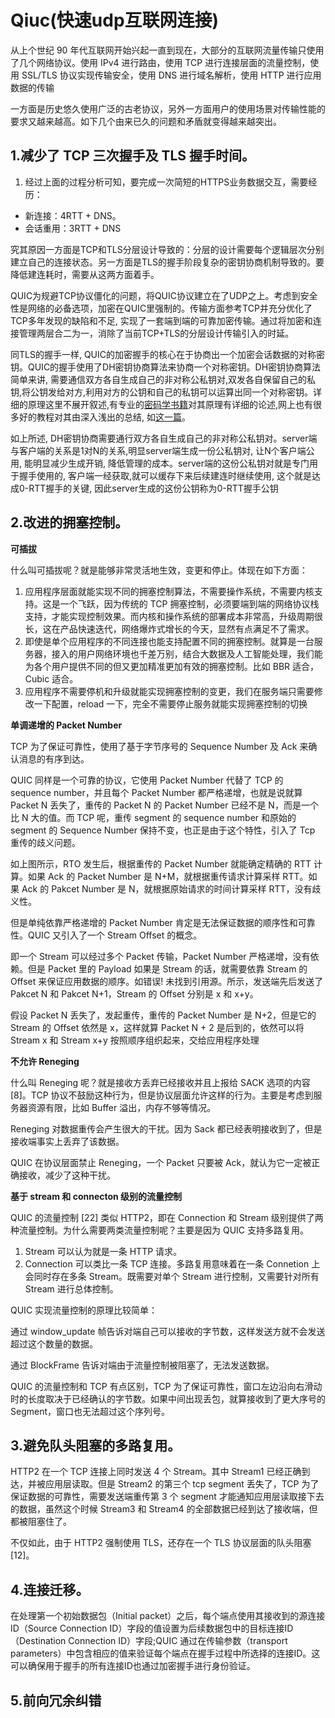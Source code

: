 # Qiuc(快速udp互联网连接)

从上个世纪 90 年代互联网开始兴起一直到现在，大部分的互联网流量传输只使用了几个网络协议。使用 IPv4 进行路由，使用 TCP 进行连接层面的流量控制，使用 SSL/TLS 协议实现传输安全，使用 DNS 进行域名解析，使用 HTTP 进行应用数据的传输

一方面是历史悠久使用广泛的古老协议，另外一方面用户的使用场景对传输性能的要求又越来越高。如下几个由来已久的问题和矛盾就变得越来越突出。

## 1.减少了 TCP 三次握手及 TLS 握手时间。

1. 经过上面的过程分析可知，要完成一次简短的HTTPS业务数据交互，需要经历：

- 新连接：4RTT + DNS。
- 会话重用：3RTT + DNS

究其原因一方面是TCP和TLS分层设计导致的：分层的设计需要每个逻辑层次分别建立自己的连接状态。另一方面是TLS的握手阶段复杂的密钥协商机制导致的。要降低建连耗时，需要从这两方面着手。



QUIC为规避TCP协议僵化的问题，将QUIC协议建立在了UDP之上。考虑到安全性是网络的必备选项，加密在QUIC里强制的。传输方面参考TCP并充分优化了TCP多年发现的缺陷和不足, 实现了一套端到端的可靠加密传输。通过将加密和连接管理两层合二为一，消除了当前TCP+TLS的分层设计传输引入的时延。

同TLS的握手一样, QUIC的加密握手的核心在于协商出一个加密会话数据的对称密钥。QUIC的握手使用了DH密钥协商算法来协商一个对称密钥。DH密钥协商算法简单来讲, 需要通信双方各自生成自己的非对称公私钥对,双发各自保留自己的私钥,将公钥发给对方,利用对方的公钥和自己的私钥可以运算出同一个对称密钥。详细的原理这里不展开叙述,有专业的[密码学书籍](https://cloud.tencent.com/developer/tools/blog-entry?target=https%3A%2F%2Fbook.douban.com%2Fsubject%2F19986936%2F)对其原理有详细的论述,网上也有很多好的教程对其由深入浅出的总结, 如[这一篇](https://cloud.tencent.com/developer/tools/blog-entry?target=https%3A%2F%2Flabuladong.gitbook.io%2Falgo%2Fdi-wu-zhang-ji-suan-ji-ji-shu%2Fmi-ma-ji-shu)。

如上所述, DH密钥协商需要通行双方各自生成自己的非对称公私钥对。server端与客户端的关系是1对N的关系,明显server端生成一份公私钥对, 让N个客户端公用, 能明显减少生成开销, 降低管理的成本。server端的这份公私钥对就是专门用于握手使用的, 客户端一经获取,就可以缓存下来后续建连时继续使用, 这个就是达成0-RTT握手的关键, 因此server生成的这份公钥称为0-RTT握手公钥

## 2.改进的拥塞控制。

**可插拔**

什么叫可插拔呢？就是能够非常灵活地生效，变更和停止。体现在如下方面：

1. 应用程序层面就能实现不同的拥塞控制算法，不需要操作系统，不需要内核支持。这是一个飞跃，因为传统的 TCP 拥塞控制，必须要端到端的网络协议栈支持，才能实现控制效果。而内核和操作系统的部署成本非常高，升级周期很长，这在产品快速迭代，网络爆炸式增长的今天，显然有点满足不了需求。
2. 即使是单个应用程序的不同连接也能支持配置不同的拥塞控制。就算是一台服务器，接入的用户网络环境也千差万别，结合大数据及人工智能处理，我们能为各个用户提供不同的但又更加精准更加有效的拥塞控制。比如 BBR 适合，Cubic 适合。
3. 应用程序不需要停机和升级就能实现拥塞控制的变更，我们在服务端只需要修改一下配置，reload 一下，完全不需要停止服务就能实现拥塞控制的切换

**单调递增的 Packet Number**

TCP 为了保证可靠性，使用了基于字节序号的 Sequence Number 及 Ack 来确认消息的有序到达。

QUIC 同样是一个可靠的协议，它使用 Packet Number 代替了 TCP 的 sequence number，并且每个 Packet Number 都严格递增，也就是说就算 Packet N 丢失了，重传的 Packet N 的 Packet Number 已经不是 N，而是一个比 N 大的值。而 TCP 呢，重传 segment 的 sequence number 和原始的 segment 的 Sequence Number 保持不变，也正是由于这个特性，引入了 Tcp 重传的歧义问题。

如上图所示，RTO 发生后，根据重传的 Packet Number 就能确定精确的 RTT 计算。如果 Ack 的 Packet Number 是 N+M，就根据重传请求计算采样 RTT。如果 Ack 的 Pakcet Number 是 N，就根据原始请求的时间计算采样 RTT，没有歧义性。

但是单纯依靠严格递增的 Packet Number 肯定是无法保证数据的顺序性和可靠性。QUIC 又引入了一个 Stream Offset 的概念。

即一个 Stream 可以经过多个 Packet 传输，Packet Number 严格递增，没有依赖。但是 Packet 里的 Payload 如果是 Stream 的话，就需要依靠 Stream 的 Offset 来保证应用数据的顺序。如错误! 未找到引用源。所示，发送端先后发送了 Pakcet N 和 Pakcet N+1，Stream 的 Offset 分别是 x 和 x+y。

假设 Packet N 丢失了，发起重传，重传的 Packet Number 是 N+2，但是它的 Stream 的 Offset 依然是 x，这样就算 Packet N + 2 是后到的，依然可以将 Stream x 和 Stream x+y 按照顺序组织起来，交给应用程序处理



**不允许 Reneging**

什么叫 Reneging 呢？就是接收方丢弃已经接收并且上报给 SACK 选项的内容 [8]。TCP 协议不鼓励这种行为，但是协议层面允许这样的行为。主要是考虑到服务器资源有限，比如 Buffer 溢出，内存不够等情况。

Reneging 对数据重传会产生很大的干扰。因为 Sack 都已经表明接收到了，但是接收端事实上丢弃了该数据。

QUIC 在协议层面禁止 Reneging，一个 Packet 只要被 Ack，就认为它一定被正确接收，减少了这种干扰。



**基于 stream 和 connecton 级别的流量控制**

QUIC 的流量控制 [22] 类似 HTTP2，即在 Connection 和 Stream 级别提供了两种流量控制。为什么需要两类流量控制呢？主要是因为 QUIC 支持多路复用。

1. Stream 可以认为就是一条 HTTP 请求。
2. Connection 可以类比一条 TCP 连接。多路复用意味着在一条 Connetion 上会同时存在多条 Stream。既需要对单个 Stream 进行控制，又需要针对所有 Stream 进行总体控制。

QUIC 实现流量控制的原理比较简单：

通过 window_update 帧告诉对端自己可以接收的字节数，这样发送方就不会发送超过这个数量的数据。

通过 BlockFrame 告诉对端由于流量控制被阻塞了，无法发送数据。

QUIC 的流量控制和 TCP 有点区别，TCP 为了保证可靠性，窗口左边沿向右滑动时的长度取决于已经确认的字节数。如果中间出现丢包，就算接收到了更大序号的 Segment，窗口也无法超过这个序列号。

## 3.避免队头阻塞的多路复用。

HTTP2 在一个 TCP 连接上同时发送 4 个 Stream。其中 Stream1 已经正确到达，并被应用层读取。但是 Stream2 的第三个 tcp segment 丢失了，TCP 为了保证数据的可靠性，需要发送端重传第 3 个 segment 才能通知应用层读取接下去的数据，虽然这个时候 Stream3 和 Stream4 的全部数据已经到达了接收端，但都被阻塞住了。

不仅如此，由于 HTTP2 强制使用 TLS，还存在一个 TLS 协议层面的队头阻塞 [12]。

## 4.连接迁移。

在处理第一个初始数据包（Initial packet）之后，每个端点使用其接收到的源连接ID（Source Connection ID）字段的值设置为后续数据包中的目标连接ID（Destination Connection ID）字段;QUIC 通过在传输参数（transport parameters）中包含相应的值来验证每个端点在握手过程中所选择的连接ID。这可以确保用于握手的所有连接ID也通过加密握手进行身份验证。

## 5.前向冗余纠错

